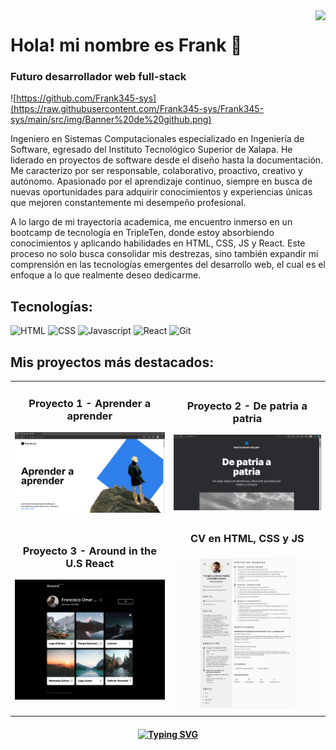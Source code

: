 <img align="right" src="https://api.visitorbadge.io/api/visitors?path=https%3A%2F%2Fgithub.com%2FFrank345-sys&countColor=%23263759" />

# Hola! mi nombre es Frank 👋
### Futuro desarrollador web full-stack

![https://github.com/Frank345-sys](https://raw.githubusercontent.com/Frank345-sys/Frank345-sys/main/src/img/Banner%20de%20github.png)

Ingeniero en Sistemas Computacionales especializado en Ingeniería de Software, egresado del Instituto Tecnológico Superior de Xalapa. He liderado en proyectos de software desde el diseño hasta la documentación. Me caracterizo por ser responsable, colaborativo, proactivo, creativo y autónomo. Apasionado por el aprendizaje continuo, siempre en busca de nuevas oportunidades para adquirir conocimientos y experiencias únicas que mejoren constantemente mi desempeño profesional.

A lo largo de mi trayectoria academica, me encuentro inmerso en un bootcamp de tecnología en TripleTen, donde estoy absorbiendo conocimientos y aplicando habilidades en HTML, CSS, JS y React. Este proceso no solo busca consolidar mis destrezas, sino también expandir mi comprensión en las tecnologías emergentes del desarrollo web, el cual es el enfoque a lo que realmente deseo dedicarme.

## Tecnologías:

![HTML](https://img.shields.io/badge/HTML5-E34F26?style=for-the-badge&logo=html5&logoColor=white)
![CSS](https://img.shields.io/badge/CSS3-1572B6?style=for-the-badge&logo=css3&logoColor=white)
![Javascript](https://img.shields.io/badge/JavaScript-F7DF1E?style=for-the-badge&logo=javascript&logoColor=black)
![React](https://img.shields.io/badge/React-20232A?style=for-the-badge&logo=react&logoColor=61DAFB)
![Git](https://img.shields.io/badge/git-%23F05033.svg?style=for-the-badge&logo=git&logoColor=white)

## Mis proyectos más destacados:

<table style="width:100%">
<tr>
<td>
<h3 align="center" >Proyecto 1 - Aprender a aprender</h3>
<a href="https://frank345-sys.github.io/web_project_1_es/">
<img style="" src="https://raw.githubusercontent.com/Frank345-sys/Frank345-sys/main/src/img/preview_web.png">
</a>
</td>
<td>
<h3 align="center" >Proyecto 2 - De patria a patria</h3>
<a href="https://frank345-sys.github.io/web_project_3_esp/">
<img src="https://raw.githubusercontent.com/Frank345-sys/Frank345-sys/main/src/img/preview_web_2.png">
</a >
</td>
</tr>
<tr>
<td>
<h3 align="center">Proyecto 3 - Around in the U.S React</h3>
<a href="https://frank345-sys.github.io/web_project_around_react/">
<img src="https://raw.githubusercontent.com/Frank345-sys/Frank345-sys/main/src/img/preview_web_3.png">
</a>
</td>
<td>
<h3 align="center">CV en HTML, CSS y JS</h3>
<a href="https://frank345-sys.github.io/Mi-CV/">
<img src="https://raw.githubusercontent.com/Frank345-sys/Frank345-sys/main/src/img/preview_web_4.png">
</a>
</td>
</tr>
</table>


<h4 align="center">
  <a href="https://git.io/typing-svg"><img src="https://readme-typing-svg.demolab.com?font=serif&pause=1000&color=F7F7F7&center=true&random=false&width=472&lines=Gracias+por+pasarte+por+mi+perfil!+%3A);No+olvides+pasarte+por+mis+repositorios+👇;Hasta+luego!%F0%9F%91%8B" alt="Typing SVG" /></a>
</h4>


